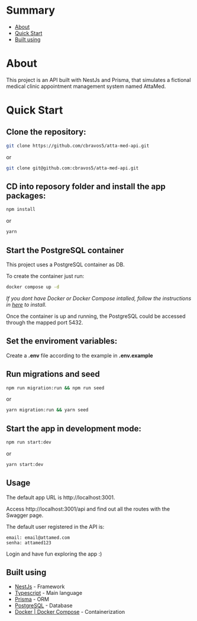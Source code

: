 # Summary

- [About](#about)
- [Quick Start](#start)
- [Built using](#built_using)

# About <a id="about"></a>

This project is an API built with NestJs and Prisma, that simulates a fictional medical clinic appointment management system named AttaMed.

# Quick Start <a id="start"></a>

## Clone the repository:
```bash
git clone https://github.com/cbravos5/atta-med-api.git
```
or
```bash
git clone git@github.com:cbravos5/atta-med-api.git
```

## CD into reposory folder and install the app packages:
```bash
npm install
```
or
```bash
yarn
```

## Start the PostgreSQL container

This project uses a PostgreSQL container as DB.

To create the container just run:
```bash
docker compose up -d
```

*If you dont have Docker or Docker Compose intalled, follow the instructions in [here](https://docs.docker.com/get-docker/) to install.*

Once the container is up and running, the PostgreSQL could be accessed through the mapped port 5432.

## Set the enviroment variables:

Create a **.env** file according to the example in **.env.example**

## Run migrations and seed

```bash
npm run migration:run && npm run seed
```
or
```bash
yarn migration:run && yarn seed 
```
## Start the app in development mode:
```bash
npm run start:dev
```
or
```bash
yarn start:dev
```

## Usage
The default app URL is http://localhost:3001.

Access http://localhost:3001/api and find out all the routes with the Swagger page.

The default user registered in the API is:

```
email: email@attamed.com
senha: attamed123
```

Login and have fun exploring the app :)

## Built using <a id="built_using"></a>

- [NestJs](https://nestjs.com/) - Framework
- [Typescript](https://www.typescriptlang.org/) - Main language
- [Prisma](https://www.prisma.io/) - ORM
- [PostgreSQL](https://www.postgresql.org/) - Database
- [Docker | Docker Compose](https://www.docker.com/) - Containerization